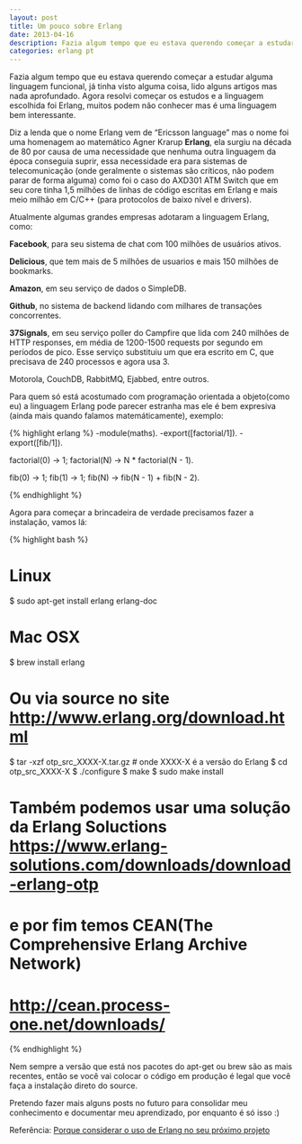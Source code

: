 ```yaml
---
layout: post
title: Um pouco sobre Erlang
date: 2013-04-16
description: Fazia algum tempo que eu estava querendo começar a estudar alguma linguagem funcional, já tinha visto alguma coisa, lido alguns artigos mas nada aprofundado. Agora resolvi começar os estudos e a linguagem escolhida foi Erlang, muitos podem não conhecer mas é uma linguagem bem interessante.
categories: erlang pt
---
```

Fazia algum tempo que eu estava querendo começar a estudar alguma linguagem funcional, já tinha visto alguma coisa, lido alguns artigos mas nada aprofundado. Agora resolvi começar os estudos e a linguagem escolhida foi Erlang, muitos podem não conhecer mas é uma linguagem bem interessante.
<!-- more start -->

Diz a lenda que o nome Erlang vem de “Ericsson language” mas o nome foi uma homenagem ao matemático Agner Krarup **Erlang**, ela surgiu na década de 80 por causa de uma necessidade que nenhuma outra linguagem da época conseguia suprir, essa necessidade era para sistemas de telecomunicação (onde geralmente o sistemas são críticos, não podem parar de forma alguma) como foi o caso do AXD301 ATM Switch que em seu core tinha 1,5 milhões de linhas de código escritas em Erlang e mais meio milhão em C/C++ (para protocolos de baixo nível e drivers).

Atualmente algumas grandes empresas adotaram a linguagem Erlang, como:

**Facebook**, para seu sistema de chat com 100 milhões de usuários ativos.

**Delicious**, que tem mais de 5 milhões de usuarios e mais 150 milhões de bookmarks.

**Amazon**, em seu serviço de dados o SimpleDB.

**Github**, no sistema de backend lidando com milhares de transações concorrentes.

**37Signals**, em seu serviço poller do Campfire que lida com 240 milhões de HTTP responses, em média de 1200-1500 requests por segundo em períodos de pico. Esse serviço substituiu um que era escrito em C, que precisava de 240 processos e agora usa 3.

Motorola, CouchDB, RabbitMQ, Ejabbed, entre outros.

Para quem só está acostumado com programação orientada a objeto(como eu) a linguagem Erlang pode parecer estranha mas ele é bem expresiva (ainda mais quando falamos matemáticamente), exemplo:

{% highlight erlang %}
-module(maths).
-export([factorial/1]).
-export([fib/1]).

factorial(0) -> 1;
factorial(N) -> N * factorial(N - 1).

fib(0) -> 1;
fib(1) -> 1;
fib(N) -> fib(N - 1) + fib(N - 2).

{% endhighlight %}

Agora para começar a brincadeira de verdade precisamos fazer a instalação, vamos lá:

{% highlight bash %}
# Linux

$ sudo apt-get install erlang erlang-doc

# Mac OSX

$ brew install erlang

# Ou via source no site http://www.erlang.org/download.html

$ tar -xzf otp_src_XXXX-X.tar.gz # onde XXXX-X é a versão do Erlang
$ cd otp_src_XXXX-X
$ ./configure
$ make
$ sudo make install

# Também podemos usar uma solução da Erlang Soluctions https://www.erlang-solutions.com/downloads/download-erlang-otp
# e por fim temos CEAN(The Comprehensive Erlang Archive Network)
# http://cean.process-one.net/downloads/
{% endhighlight %}

Nem sempre a versão que está nos pacotes do apt-get ou brew são as mais recentes, então se você vai colocar o código em produção é legal que você faça a instalação direto do source.

Pretendo fazer mais alguns posts no futuro para consolidar meu conhecimento e documentar meu aprendizado, por enquanto é só isso :)

Referência: [Porque considerar o uso de Erlang no seu próximo projeto](http://www.infoq.com/br/news/2010/02/erlang-proximo-grande-projeto)
<!-- end more -->
